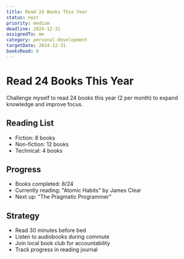 ```yaml
---
title: Read 24 Books This Year
status: next
priority: medium
deadline: 2024-12-31
assignedTo: me
category: personal-development
targetDate: 2024-12-31
booksRead: 8
---
```


# Read 24 Books This Year

Challenge myself to read 24 books this year (2 per month) to expand knowledge and improve focus.

## Reading List
- Fiction: 8 books
- Non-fiction: 12 books
- Technical: 4 books

## Progress
- Books completed: 8/24
- Currently reading: "Atomic Habits" by James Clear
- Next up: "The Pragmatic Programmer"

## Strategy
- Read 30 minutes before bed
- Listen to audiobooks during commute
- Join local book club for accountability
- Track progress in reading journal
